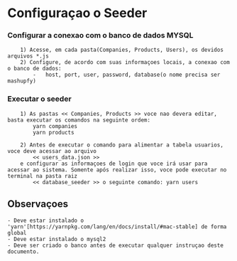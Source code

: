 # Configuraçao o Seeder

### Configurar a conexao com o banco de dados MYSQL
        1) Acesse, em cada pasta(Companies, Products, Users), os devidos arquivos *.js
        2) Configure, de acordo com suas informaçoes locais, a conexao com o banco de dados:
            -   host, port, user, password, database(o nome precisa ser mashupfy)

### Executar o seeder

        1) As pastas << Companies, Products >> voce nao devera editar, basta executar os comandos na seguinte ordem:
            yarn companies
            yarn products

    	2) Antes de executar o comando para alimentar a tabela usuarios, voce deve acessar ao arquivo  
            << users_data.json >>
        e configurar as informaçoes de login que voce irá usar para acessar ao sistema. Somente após realizar isso, voce pode executar no terminal na pasta raiz 
            << database_seeder >> o seguinte comando: yarn users
             

## Observaçoes
    - Deve estar instalado o 'yarn'[https://yarnpkg.com/lang/en/docs/install/#mac-stable] de forma global
    - Deve estar instalado o mysql2
    - Deve ser criado o banco antes de executar qualquer instruçao deste documento.
